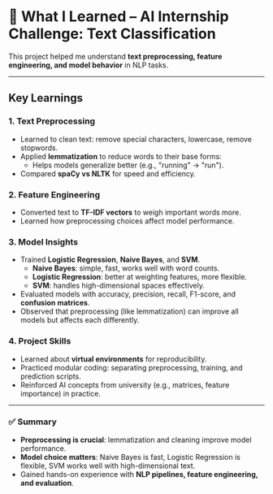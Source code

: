 # 🧠 What I Learned – AI Internship Challenge: Text Classification

This project helped me understand **text preprocessing, feature engineering, and model behavior** in NLP tasks.

---

## Key Learnings

### 1. Text Preprocessing

- Learned to clean text: remove special characters, lowercase, remove stopwords.
- Applied **lemmatization** to reduce words to their base forms:
  - Helps models generalize better (e.g., "running" → "run").
- Compared **spaCy vs NLTK** for speed and efficiency.

### 2. Feature Engineering

- Converted text to **TF-IDF vectors** to weigh important words more.
- Learned how preprocessing choices affect model performance.

### 3. Model Insights

- Trained **Logistic Regression**, **Naive Bayes**, and **SVM**.
  - **Naive Bayes**: simple, fast, works well with word counts.
  - **Logistic Regression**: better at weighting features, more flexible.
  - **SVM**: handles high-dimensional spaces effectively.
- Evaluated models with accuracy, precision, recall, F1-score, and **confusion matrices**.
- Observed that preprocessing (like lemmatization) can improve all models but affects each differently.

### 4. Project Skills

- Learned about **virtual environments** for reproducibility.
- Practiced modular coding: separating preprocessing, training, and prediction scripts.
- Reinforced AI concepts from university (e.g., matrices, feature importance) in practice.

---

### ✅ Summary

- **Preprocessing is crucial**: lemmatization and cleaning improve model performance.
- **Model choice matters**: Naive Bayes is fast, Logistic Regression is flexible, SVM works well with high-dimensional text.
- Gained hands-on experience with **NLP pipelines, feature engineering, and evaluation**.
